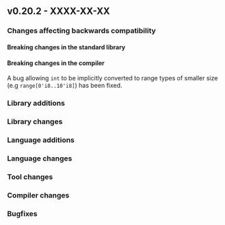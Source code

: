 ## v0.20.2 - XXXX-XX-XX


### Changes affecting backwards compatibility


#### Breaking changes in the standard library


#### Breaking changes in the compiler

A bug allowing `int` to be implicitly converted to range types of smaller size (e.g `range[0'i8..10'i8]`) has been fixed.

### Library additions


### Library changes



### Language additions

### Language changes


### Tool changes



### Compiler changes



### Bugfixes
